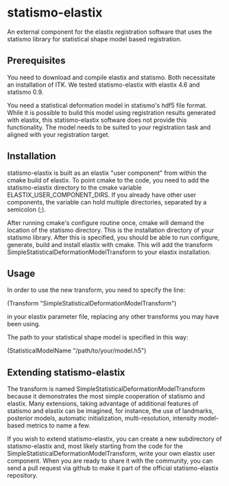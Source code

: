 statismo-elastix
================

An external component for the elastix registration software that uses the statismo library for statistical shape model based registration.

Prerequisites
------------

You need to download and compile elastix and statismo. Both necessitate an installation of ITK.
We tested statismo-elastix with elastix 4.6 and statismo 0.9.

You need a statistical deformation model in statismo's hdf5 file format. While it is possible to 
build this model using registration results generated with elastix, this statismo-elastix software
does not provide this functionality. The model needs to be suited to your registration task and 
aligned with your registration target.


Installation
-----------

statismo-elastix is built as an elastix "user component" from within the cmake build of elastix. 
To point cmake to the code, you need to add the statismo-elastix directory to the cmake variable 
ELASTIX_USER_COMPONENT_DIRS. If you already have other user components, the variable can hold
multiple directories, separated by a semicolon (;).

After running cmake's configure routine once, cmake will demand the location of the statismo 
directory. This is the installation directory of your statismo library. After this is specified,
you should be able to run configure, generate, build and install elastix with cmake. This will
add the transform SimpleStatisticalDeformationModelTransform to your elastix installation.


Usage
-----

In order to use the new transform, you need to specify the line:

(Transform "SimpleStatisticalDeformationModelTransform")

in your elastix parameter file, replacing any other transforms you may have been using.

The path to your statistical shape model is specified in this way:

(StatisticalModelName "/path/to/your/model.h5")


Extending statismo-elastix
-----------------------

The transform is named SimpleStatisticalDeformationModelTransform because it demonstrates the
most simple cooperation of statismo and elastix. Many extensions, taking advantage of additional
features of statismo and elastix can be imagined, for instance, the use of landmarks, posterior 
models, automatic initialization, multi-resolution, intensity model-based metrics to name a few. 

If you wish to extend statismo-elastix, you can create a new subdirectory of statismo-elastix 
and, most likely starting from the code for the SimpleStatisticalDeformationModelTransform, 
write your own elastix user component. When you are ready to share it with the community, you 
can send a pull request via github to make it part of the official statismo-elastix repository.






